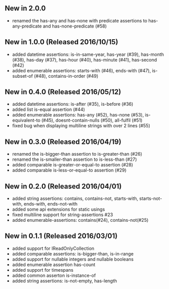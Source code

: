## New in 2.0.0
* renamed the has-any and has-none with predicate assertions to has-any-predicate and has-none-predicate (#58)

## New in 1.0.0 (Released 2016/10/15)
* added datetime assertions: is-in-same-year, has-year (#39), has-month (#38), has-day (#37), has-hour (#40), has-minute (#41), has-second (#42)
* added enumerable assertions: starts-with (#46), ends-with (#47), is-subset-of (#48), contains-in-order (#49)

## New in 0.4.0 (Released 2016/05/12)
* added datetime assertions: is-after (#35), is-before (#36)
* added list is-equal assertion (#44)
* added enumerable assertions: has-any (#52), has-none (#53), is-equivalent-to (#45), doesnt-contain-nulls (#50), all-fulfil (#51)
* fixed bug when displaying multiline strings with over 2 lines (#55)

## New in 0.3.0 (Released 2016/04/19)
* renamed the is-bigger-than assertion to is-greater-than (#26)
* renamed the is-smaller-than assertion to is-less-than (#27)
* added comparable is-greater-or-equal-to assertion (#28)
* added comparable is-less-or-equal-to assertion (#29)

## New in 0.2.0 (Released 2016/04/01)
* added string assertions: contains, contains-not, starts-with, starts-not-with, ends-with, ends-not-with
* added some api extensions for static usings
* fixed multiline support for string-assertions #23
* added enumerable-assertions: contains(#24), contains-not(#25)

## New in 0.1.1 (Released 2016/03/01)
* added support for IReadOnlyCollection
* added comparable assertions: is-bigger-than, is-in-range
* added support for nullable integers and nullable booleans
* added enumerable assertion has-count
* added support for timespans
* added common asserton is-instance-of
* added string assertions: is-not-empty, has-length